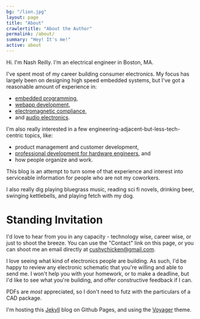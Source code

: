 ```yaml
---
bg: "/lion.jpg"
layout: page
title: "About"
crawlertitle: "About the Author"
permalink: /about/
summary: "Hey! It's me!"
active: about
---
```


Hi. I'm Nash Reilly. I'm an electrical engineer in Boston, MA. 

I've spent most of my career building consumer electronics. My focus has largely been on designing high speed embedded systems, but I've got a reasonable amount of experience in:

* [embedded programming](http://cushychicken.github.io/bfunc-retro-one/), 
* [webapp development](https://cushychicken.github.io/done-differently-rtl-jobs/), 
* [electromagnetic compliance](http://cushychicken.github.io/radiated-emissions-debug/), 
* and [audio electronics](http://cushychicken.github.io/posts/#simulating%20guitar%20effects). 

I'm also really interested in a few engineering-adjacent-but-less-tech-centric topics, like:

* product management and customer development, 
* [professional development for hardware engineers](http://cushychicken.github.io/software-agile-hardware-waterfall/), and 
* how people organize and work. 

This blog is an attempt to turn some of that experience and interest into serviceable information for people who are not my coworkers. 

I also really dig playing bluegrass music, reading sci fi novels, drinking beer, swinging kettlebells, and playing fetch with my dog.  

# Standing Invitation

I'd love to hear from you in any capacity - technology wise, career wise, or just to shoot the breeze. You can use the "Contact" link on this page, or you can shoot me an email directly at [cushychicken@gmail.com](mailto:cushychicken@gmail.com).  

I love seeing what kind of electronics people are building. As such, I'd be happy to review any electronic schematic that you're willing and able to send me. I won't help you with your homework, or to make a deadline, but I'd like to see what you're building, and offer constructive feedback if I can. 

PDFs are *most* appreciated, so I don't need to futz with the particulars of a CAD package. 

I'm hosting this [Jekyll](https://jekyllrb.com/) blog on Github Pages, and using the [Voyager](https://github.com/redVi/voyager) theme.

